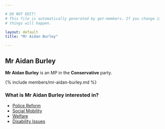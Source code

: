 ```yaml
---

# DO NOT EDIT!
# This file is automatically generated by get-members. If you change it, bad
# things will happen.

layout: default
title: "Mr Aidan Burley"

---
```


## Mr Aidan Burley

**Mr Aidan Burley** is an MP in the **Conservative** party.

{% include members/mr-aidan-burley.md %}

### What is Mr Aidan Burley interested in?


* [Police Reform](/interests/police-reform.html)
* [Social Mobility](/interests/social-mobility.html)
* [Welfare](/interests/welfare.html)
* [Disability Issues](/interests/disability-issues.html)
